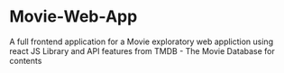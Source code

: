 # Movie-Web-App
A full frontend application for a Movie exploratory web appliction using  react JS Library and API features from TMDB - The Movie Database for contents 
